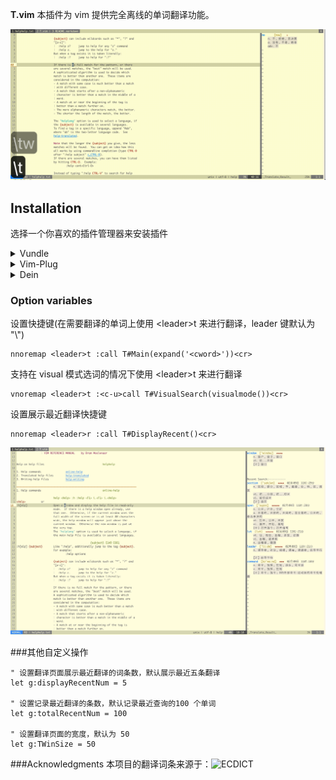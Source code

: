 **T.vim** 本插件为 vim 提供完全离线的单词翻译功能。

![T.vim Screenshot](./Kapture.gif)

## Installation
选择一个你喜欢的插件管理器来安装插件

<details>
  <summary>Vundle</summary>

1. 按照插件说明安装Vundle
2. 将下面的文本放进你的 `vimrc`.
    ```vim
    call vundle#begin()
      Plugin 'lisicong92/T.vim'
    call vundle#end()
    ```
3. 重新打开你的 vim, 运行命令`:PluginInstall` 来安装插件.
</details>

<details>
  <summary>Vim-Plug</summary>

1. 按照插件说明安装 Vim-Plug
2. 将下面的文本放进你的`vimrc`.
```vim
call plug#begin()
  Plug 'lisicong92/T.vim'
call plug#end()
```
3. 重新打开你的 vim, 运行命令`:PluginInstall` 来安装插件.
</details>

<details>
  <summary>Dein</summary>

1. 按照插件说明安装 Vim-Plug
1. 将下面的文本放进你的`vimrc`.
    ```vim
    call dein#begin()
    ¦ call dein#add('lisicong92/T.vim')
    call dein#end()
    ```
3. 重新打开你的 vim, 运行命令`:PluginInstall` 来安装插件.
</details>

### Option variables
设置快捷键(在需要翻译的单词上使用 \<leader\>t 来进行翻译，leader 键默认为 "\\")
```vim
nnoremap <leader>t :call T#Main(expand('<cword>'))<cr>
```

支持在 visual 模式选词的情况下使用 \<leader\>t 来进行翻译
```vim
vnoremap <leader>t :<c-u>call T#VisualSearch(visualmode())<cr>
```

设置展示最近翻译快捷键
```vim
nnoremap <leader>r :call T#DisplayRecent()<cr>
```

![T recent page](./recent.jpg)

###其他自定义操作
```vim
" 设置翻译页面展示最近翻译的词条数，默认展示最近五条翻译
let g:displayRecentNum = 5

" 设置记录最近翻译的条数，默认记录最近查询的100 个单词
let g:totalRecentNum = 100

" 设置翻译页面的宽度，默认为 50
let g:TWinSize = 50
```

###Acknowledgments
本项目的翻译词条来源于：![ECDICT](https://github.com/skywind3000/ECDICT)

